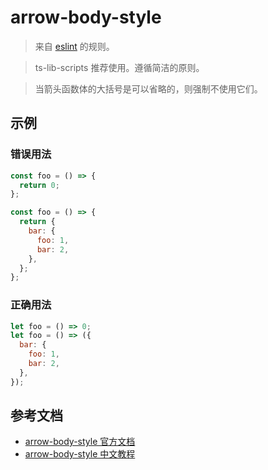 # arrow-body-style

> 来自 [eslint](https://eslint.org/docs/rules/) 的规则。

> ts-lib-scripts 推荐使用。遵循简洁的原则。

> 当箭头函数体的大括号是可以省略的，则强制不使用它们。

## 示例

### 错误用法

```javascript
const foo = () => {
  return 0;
};

const foo = () => {
  return {
    bar: {
      foo: 1,
      bar: 2,
    },
  };
};
```

### 正确用法

```javascript
let foo = () => 0;
let foo = () => ({
  bar: {
    foo: 1,
    bar: 2,
  },
});
```

## 参考文档

- [arrow-body-style 官方文档](https://eslint.org/docs/rules/arrow-body-style)
- [arrow-body-style 中文教程](https://eslint.cn/docs/rules/arrow-body-style)
